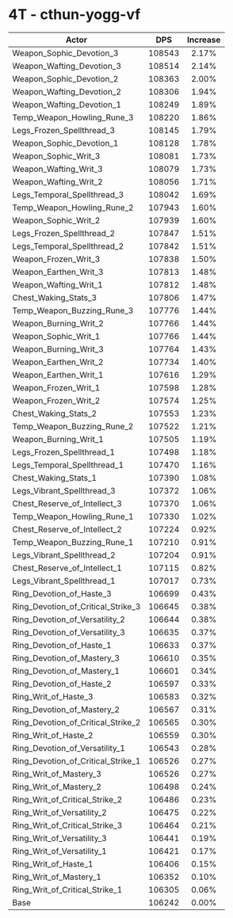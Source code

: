 # 4T - cthun-yogg-vf
| Actor | DPS | Increase |
|---|:---:|:---:|
|Weapon_Sophic_Devotion_3|108543|2.17%|
|Weapon_Wafting_Devotion_3|108514|2.14%|
|Weapon_Sophic_Devotion_2|108363|2.00%|
|Weapon_Wafting_Devotion_2|108306|1.94%|
|Weapon_Wafting_Devotion_1|108249|1.89%|
|Temp_Weapon_Howling_Rune_3|108220|1.86%|
|Legs_Frozen_Spellthread_3|108145|1.79%|
|Weapon_Sophic_Devotion_1|108128|1.78%|
|Weapon_Sophic_Writ_3|108081|1.73%|
|Weapon_Wafting_Writ_3|108079|1.73%|
|Weapon_Wafting_Writ_2|108056|1.71%|
|Legs_Temporal_Spellthread_3|108042|1.69%|
|Temp_Weapon_Howling_Rune_2|107943|1.60%|
|Weapon_Sophic_Writ_2|107939|1.60%|
|Legs_Frozen_Spellthread_2|107847|1.51%|
|Legs_Temporal_Spellthread_2|107842|1.51%|
|Weapon_Frozen_Writ_3|107838|1.50%|
|Weapon_Earthen_Writ_3|107813|1.48%|
|Weapon_Wafting_Writ_1|107812|1.48%|
|Chest_Waking_Stats_3|107806|1.47%|
|Temp_Weapon_Buzzing_Rune_3|107776|1.44%|
|Weapon_Burning_Writ_2|107766|1.44%|
|Weapon_Sophic_Writ_1|107766|1.44%|
|Weapon_Burning_Writ_3|107764|1.43%|
|Weapon_Earthen_Writ_2|107734|1.40%|
|Weapon_Earthen_Writ_1|107616|1.29%|
|Weapon_Frozen_Writ_1|107598|1.28%|
|Weapon_Frozen_Writ_2|107574|1.25%|
|Chest_Waking_Stats_2|107553|1.23%|
|Temp_Weapon_Buzzing_Rune_2|107522|1.21%|
|Weapon_Burning_Writ_1|107505|1.19%|
|Legs_Frozen_Spellthread_1|107498|1.18%|
|Legs_Temporal_Spellthread_1|107470|1.16%|
|Chest_Waking_Stats_1|107390|1.08%|
|Legs_Vibrant_Spellthread_3|107372|1.06%|
|Chest_Reserve_of_Intellect_3|107370|1.06%|
|Temp_Weapon_Howling_Rune_1|107330|1.02%|
|Chest_Reserve_of_Intellect_2|107224|0.92%|
|Temp_Weapon_Buzzing_Rune_1|107210|0.91%|
|Legs_Vibrant_Spellthread_2|107204|0.91%|
|Chest_Reserve_of_Intellect_1|107115|0.82%|
|Legs_Vibrant_Spellthread_1|107017|0.73%|
|Ring_Devotion_of_Haste_3|106699|0.43%|
|Ring_Devotion_of_Critical_Strike_3|106645|0.38%|
|Ring_Devotion_of_Versatility_2|106644|0.38%|
|Ring_Devotion_of_Versatility_3|106635|0.37%|
|Ring_Devotion_of_Haste_1|106633|0.37%|
|Ring_Devotion_of_Mastery_3|106610|0.35%|
|Ring_Devotion_of_Mastery_1|106601|0.34%|
|Ring_Devotion_of_Haste_2|106597|0.33%|
|Ring_Writ_of_Haste_3|106583|0.32%|
|Ring_Devotion_of_Mastery_2|106567|0.31%|
|Ring_Devotion_of_Critical_Strike_2|106565|0.30%|
|Ring_Writ_of_Haste_2|106559|0.30%|
|Ring_Devotion_of_Versatility_1|106543|0.28%|
|Ring_Devotion_of_Critical_Strike_1|106526|0.27%|
|Ring_Writ_of_Mastery_3|106526|0.27%|
|Ring_Writ_of_Mastery_2|106498|0.24%|
|Ring_Writ_of_Critical_Strike_2|106486|0.23%|
|Ring_Writ_of_Versatility_2|106475|0.22%|
|Ring_Writ_of_Critical_Strike_3|106464|0.21%|
|Ring_Writ_of_Versatility_3|106441|0.19%|
|Ring_Writ_of_Versatility_1|106421|0.17%|
|Ring_Writ_of_Haste_1|106406|0.15%|
|Ring_Writ_of_Mastery_1|106352|0.10%|
|Ring_Writ_of_Critical_Strike_1|106305|0.06%|
|Base|106242|0.00%|
